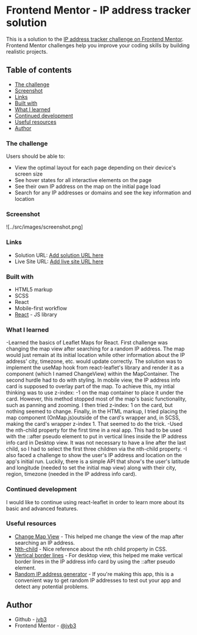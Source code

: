 # Frontend Mentor - IP address tracker solution

This is a solution to the [IP address tracker challenge on Frontend Mentor](https://www.frontendmentor.io/challenges/ip-address-tracker-I8-0yYAH0). Frontend Mentor challenges help you improve your coding skills by building realistic projects.

## Table of contents

- [The challenge](#the-challenge)
- [Screenshot](#screenshot)
- [Links](#links)
- [Built with](#built-with)
- [What I learned](#what-i-learned)
- [Continued development](#continued-development)
- [Useful resources](#useful-resources)
- [Author](#author)

### The challenge

Users should be able to:

- View the optimal layout for each page depending on their device's screen size
- See hover states for all interactive elements on the page
- See their own IP address on the map on the initial page load
- Search for any IP addresses or domains and see the key information and location

### Screenshot

![../src/images/screenshot.png]

### Links

- Solution URL: [Add solution URL here](https://your-solution-url.com)
- Live Site URL: [Add live site URL here](https://your-live-site-url.com)

### Built with

- HTML5 markup
- SCSS
- React
- Mobile-first workflow
- [React](https://reactjs.org/) - JS library

### What I learned

-Learned the basics of Leaflet Maps for React. First challenge was changing the map view after searching for a random IP address. The map would just remain at its initial location while other information about the IP address' city, timezone, etc. would update correctly. The solution was to implement the useMap hook from react-leaflet's library and render it as a component (which I named ChangeView) within the MapContainer. The second hurdle had to do with styling. In mobile view, the IP address info card is supposed to overlay part of the map. To achieve this, my intial thinking was to use z-index: -1 on the map container to place it under the card. However, this method stopped most of the map's basic functionality, such as panning and zooming. I then tried z-index: 1 on the card, but nothing seemed to change. Finally, in the HTML markup, I tried placing the map component (OnMap.js)outside of the card's wrapper and, in SCSS, making the card's wrapper z-index 1. That seemed to do the trick.
-Used the nth-child property for the first time in a real app. This had to be used with the ::after pseudo element to put in vertical lines inside the IP address info card in Desktop view. It was not necessary to have a line after the last child, so I had to select the first three children via the nth-child property.
-I also faced a challenge to show the user's IP address and location on the app's initial run. Luckily, there is a simple API that show's the user's latitude and longitude (needed to set the initial map view) along with their city, region, timezone (needed in the IP address info card).

### Continued development

I would like to continue using react-leaflet in order to learn more about its basic and advanced features.

### Useful resources

- [Change Map View](https://stackoverflow.com/questions/64665827/react-leaflet-center-attribute-does-not-change-when-the-center-state-changes) - This helped me change the view of the map after searching an IP address.
- [Nth-child](https://developer.mozilla.org/en-US/docs/Web/CSS/:nth-child) - Nice reference about the nth child property in CSS.
- [Vertical border lines](https://hollybourneville.medium.com/creating-border-lines-using-pseudo-elements-in-css-a460396299e8) - For desktop view, this helped me make vertical border lines in the IP address info card by using the ::after pseudo element.
- [Random IP address generator](https://www.ipvoid.com/random-ip/) - If you're making this app, this is a convenient way to get random IP addresses to test out your app and detect any potential problems.

## Author

- Github - [jvb3](https://github.com/jvb3)
- Frontend Mentor - [@jvb3](https://www.frontendmentor.io/profile/jvb3)
